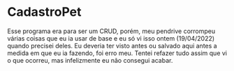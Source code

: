 # CadastroPet

Esse programa era para ser um CRUD, porém, meu pendrive corrompeu várias coisas que eu ia usar de base e eu só vi isso ontem (19/04/2022) quando precisei deles. Eu deveria ter visto antes ou salvado aqui antes a medida em que eu ia fazendo, foi erro meu. Tentei refazer tudo assim que vi o que ocorreu, mas infelizmente eu não consegui acabar.
